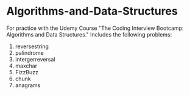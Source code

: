# Algorithms-and-Data-Structures




For practice with the Udemy Course "The Coding Interview Bootcamp: Algorithms and Data Structures." Includes the following problems:

1. reversestring
2. palindrome
3. intergerreversal
4. maxchar
5. FizzBuzz
6. chunk
7. anagrams
